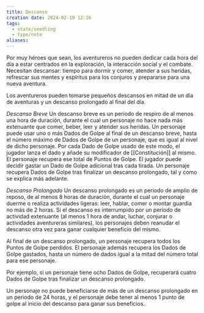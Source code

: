 ```yaml
---
title: Descanso
creation date: 2024-02-19 12:16
tags:
  - state/seedling
  - type/note
aliases:
---
```

Por muy héroes que sean, los aventureros no pueden dedicar cada hora del día a estar centrados en la exploración, la interacción social y el combate. Necesitan descansar: tiempo para dormir y comer, atender a sus heridas, refrescar sus mentes y espíritus para los conjuros y prepararse para una nueva aventura.

Los aventureros pueden tomarse pequeños descansos en mitad de un día de aventuras y un descanso prolongado al final del día.

*Descanso Breve*
Un descanso breve es un periodo de respiro de al menos una hora de duración, durante el cual un personaje no hace nada más extenuante que comer, beber, leer y atender sus heridas.
Un personaje puede usar uno o más Dados de Golpe al final de un descanso breve, hasta el número máximo de Dados de Golpe de un personaje, que es igual al nivel de dicho personaje. 
Por cada Dado de Golpe usado de este modo, el jugador lanza el dado y añade su modificador de [[Constitución]] al mismo. El personaje recupera ese total de Puntos de Golpe. El jugador puede decidir gastar un Dado de Golpe adicional tras cada tirada. 
Un personaje recupera Dados de Golpe tras finalizar un descanso prolongado, tal y como se explica más adelante.

*Descanso Prolongado*
Un descanso prolongado es un periodo de amplio de reposo, de al menos 8 horas de duración, durante el cual un personaje duerme o realiza actividades ligeras: leer, hablar, comer o montar guardia no más de 2 horas. Si el descanso es interrumpido por un periodo de actividad extenuante (al menos 1 hora de andar, luchar, conjurar o actividades aventureras similares), los personajes deben reanudar el descanso otra vez para ganar cualquier beneficio del mismo.

Al final de un descanso prolongado, un personaje recupera todos los Puntos de Golpe perdidos. El personaje además recupera los Dados de Golpe gastados, hasta un número de dados igual a la mitad del número total para ese personaje.

Por ejemplo, si un personaje tiene ocho Dados de Golpe, recuperará cuatro Dados de Golpe tras finalizar un descanso prolongado.

Un personaje no puede beneficiarse de más de un descanso prolongado en un periodo de 24 horas, y el personaje debe tener al menos 1 punto de golpe al inicio del descanso para ganar sus beneficios.